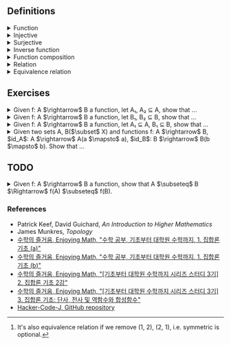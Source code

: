## Definitions

<details><summary>Function</summary>

  -  Given two sets A, B, we call $`f : A \rightarrow B`$ is a function, where $`S_f \subseteq A \times B \text{ satisfying for each } a \in A, \text{ there exists } b \in B \text{ uniquely s.t. } (a, b) \in S_f`$. That is, every element of A relates to exactly one element of B.

![image](images/function_diagram.jpg)

  - The domain of $`f`$ is $`Dom(f)=A`$.

  - The codomain of $`f`$ is $`Cdm(f)=B`$.

  - The image$`_{range}`$ of $`f`$ is the set, which is defined as $`Img(f) = f(A) = f[A]`$ </br>
    $`:= \{ b = f(a) | a \in A \}$`$ </br>
    $`= \{ b \in B | \exists a \in A(f(a) = b)\} \subseteq B`$.

  - The inverse$`_{pre}`$ image of $`B_1\subset B`$ under f is the set, which is defined as $`Img^{-1}(f) = f^{-1}(B_1) = f^{-1}[B_1]`$ </br>
    $`:= \{ a \in A | f(a) \in B_1 \} \subseteq A`$ </br>
    $`= \{ a \in A | \exists b \in B_1(b = f(a)) \} \subseteq A`$

    - If there is no element of A whose images lie in $B_1$, $`f^{-1}(B_1) = \emptyset`$.

</details>

<details><summary>Injective</summary>

  - Let f: A $\rightarrow$ B a function, f is one to one if $`f(x_1) = f(x_2)`$ then $`x_1 = x_2 \Leftrightarrow \text{if } x_1 \neq x_2 \text{then } f(x_1) \neq f(x_2)`$.

</details>

<details><summary>Surjective</summary>

  - Let f: A $\rightarrow$ B a function, f is onto if $`\forall b \in B \exists a \in A(f(a) = b)`$.

</details>

<details><summary>Inverse function</summary>

  - Let f: A $\rightarrow$ B a function, which is bijective(one to one, onto). Then we can define $f^{-1}$: B $\rightarrow$ A, called inverse function.  i.e., $`S_{f^{-1}} := \{ (b, a) \in B \times A | f(a) = b \} \subset B \times A`$.

</details>

<details><summary>Function composition</summary>

  - Given two functions f: A $\rightarrow$ B, g: B $\rightarrow$ C, define g $\circ$ f: A $\xrightarrow{f}$ B $\xrightarrow{g}$ C, i.e., (g $\circ$ f)(x) = g(f(x)), $`S_{g \circ f} = \{ (x, g(f(x)) | x \in A \} \subset A \times C`$.

</details>

<details><summary>Relation</summary>

  - Given two sets A, B, a relation R $`\subset A \times B`$, i.e., for each (a, b) $\in$ R, denote $`a`$ ~ $_{R}b$.
    - ex. $`A = \{ 1, 2 \}, B = \{ 4, 5 \}, A \times B = \{ (1, 4), (1, 5), (2, 4), (2, 5) \}`$. </br>
      $`R = \{ (1, 4), (2, 5) \} \Leftrightarrow`$ $`1`$ ~ $`_{R}4`$ , $`2`$ ~ $`_{R}5`$

</details>

<details><summary>Equivalence relation</summary>

  - Let R $\subseteq$ A $\times$ A be a relation. We say that R is an equivalence relation if R satisfies ...
    1. Reflexive: For each x $\in$ A, (x, x) $\in$ R, i.e., $`x`$ ~ $`_{R}x`$.
    2. Symmetric: If (x, y) $\in$ R then (y, x) $\in$ R, i.e., if $`x`$ ~ $`_{R}y`$ then $`y`$ ~ $`_{R}x`$.
    3. Transitive: If (x, y) $\in$ R and (y, z) $\in$ R, then (x, z) $\in$ R, i.e., if $`x`$ ~ $`_{R}y`$ and $`y`$ ~ $`_{R}z`$ then $`x`$ ~ $`_{R}z`$.
  
  - ex. $`A = \{ 1, 2, 3, 4 \}, R = \{ (1, 1), (2, 2), (3, 3), (4, 4), (1, 2), (2, 1) \}`$.[^equivalence_relation_0]

</details>

## Exercises

<details><summary>Given f: A $\rightarrow$ B a function, let A₁, A₂ ⊆ A, show that ...</summary>

  - <details><summary>f(A₁ ∪ A₂) = f(A₁) ∪ f(A₂)</summary>

    $`\begin{flalign}
    \text{Need to show.} &&\\
    f(A_1 \cup A_2) \subseteq f(A_1) \cup f(A_2) \;\; and \;\; f(A_1) \cup f(A_2) \subseteq f(A_1 \cup A_2) &&\\
    &&\\
    \text{Proof.} &&\\
    \text{Recall that } b \in f(A) \Leftrightarrow \exists a \in A(f(a) = b). &&\\
    (\subseteq) &&\\
    \text{Let } b \in f(A_1 \cup A_2). &&\\
    \Leftrightarrow \exists a \in A_1 \cup A_2(f(a) = b) &&\\
    \Leftrightarrow \exists a((a \in A_1 \cup A_2) \land (f(a) = b)) &&\\
    \Leftrightarrow \exists a((a \in A_1 \lor a \in A_2) \land (f(a) = b)) &&\\
    \Leftrightarrow \exists a((a \in A_1 \land (f(a) = b)) \lor (a \in A_2 \land (f(a) = b))) &&\\
    \Rightarrow f(a) \in f(A_1) \lor f(a) \in f(A_2) &&\\
    \Leftrightarrow b \in f(A_1) \cup f(A_2) &&\\
    (\supseteq) &&\\
    \text{Let } b \in f(A_1) \cup f(A_2). &&\\
    \Leftrightarrow b \in f(A_1) \lor b \in f(A_2) &&\\
    \text{(Case 1) } b \in f(A_1) \Rightarrow \exists a_1 \in A_1(f(a_1) = b) &&\\
    \text{(Case 2) } b \in f(A_2) \Rightarrow \exists a_2 \in A_2(f(a_2) = b) &&\\
    \text{That is, } \exists a \in A_1 \cup A_2(f(a) = b). &&\\
    \Leftrightarrow \exists a((a \in A_1 \cup A_2) \land (f(a) = b)) &&\\
    \Rightarrow b \in f(A_1 \cup A_2) &&\\
    \end{flalign}`$

    </details>

  - <details><summary>f(A₁ ∩ A₂) ⊆ f(A₁) ∩ f(A₂)</summary>

    $`\begin{flalign}
    \text{Need to show.} &&\\
    f(A_1 \cap A_2) \subseteq f(A_1) \cap f(A_2) \;\; and \;\; f(A_1) \cap f(A_2) \nsubseteq f(A_1 \cap A_2) &&\\
    &&\\
    \text{Proof 1.} &&\\
    \text{Recall that } b \in f(A) \Leftrightarrow \exists a \in A(f(a) = b). &&\\
    (\subseteq) &&\\
    \text{Let } b \in f(A_1 \cap A_2). &&\\
    \Leftrightarrow \exists a \in A_1 \cap A_2(f(a) = b) &&\\
    \Leftrightarrow \exists a((a \in A_1 \cap A_2) \land (f(a) = b)) &&\\
    \Leftrightarrow \exists a((a \in A_1 \land a \in A_2) \land (f(a) = b)) &&\\
    \Leftrightarrow \exists a((a \in A_1 \land (f(a) = b)) \land (a \in A_2 \land (f(a) = b))) &&\\
    \Rightarrow f(a) \in f(A_1) \land f(a) \in f(A_2) &&\\
    \Rightarrow b \in f(A_1) \cap f(A_2) &&\\
    (\nsupseteq) &&\\
    \text{Counter example. Let } A_1 = \{ 1, 2 \}, A_2 = \{ 2, 3 \}, B = \{ 4, 5 \}, S_f = \{ (1, 4), (2, 5), (3, 4) \}. &&\\
    f(A_1) \cap f(A_2) = \{ 4, 5 \} &&\\
    f(A_1 \cap A_2) = \{ 5 \} &&\\
    &&\\
    \text{Proof 2.} &&\\
    \text{If b ∈ B is in f(A₁ ∩ A₂), then b = f(a) for some a ∈ A₁ ∩ A₂.} &&\\
    \text{Since a ∈ A₁ ∩ A₂, a is in both A₁ and A₂.} &&\\
    \text{Therefore, b = f(a) is in both f(A₁) and f(A₂), that is, b ∈ f(A₁) ∩ f(A₂).} &&\\
    \end{flalign}`$

    </details>

</details>

<details><summary>Given f: A $\rightarrow$ B a function, let B₁, B₂ ⊆ B, show that ...</summary>

  - <details><summary>$f^{-1}$(B₁ ∪ B₂) = $f^{-1}$(B₁) ∪ $f^{-1}$(B₂)</summary>

    $`\begin{flalign}
    \text{Need to show.} &&\\
    f^{-1}(B_1 \cup B_2) \subseteq f^{-1}(B_1) \cup f^{-1}(B_2) \;\; and \;\; f^{-1}(B_1) \cup f^{-1}(B_2) \subseteq f^{-1}(B_1 \cup B_2) &&\\
    &&\\
    \text{Proof.} &&\\
    \text{Recall that } a \in f^{-1}(B) \Leftrightarrow f(a) \in B. &&\\
    (\subseteq, \supseteq) &&\\
    \text{Let } a \in f^{-1}(B_1 \cup B_2). &&\\
    \Leftrightarrow f(a) \in B_1 \cup B_2 &&\\
    \Leftrightarrow f(a) \in B_1 \lor f(a) \in B_2 &&\\
    \Leftrightarrow a \in f^{-1}(B_1) \lor a \in f^{-1}(B_2) &&\\
    \Leftrightarrow a \in f^{-1}(B_1) \cup f^{-1}(B_2) &&\\
    \end{flalign}`$

    </details>

  - <details><summary>$f^{-1}$(B₁ ∩ B₂) = $f^{-1}$(B₁) ∩ $f^{-1}$(B₂)</summary>

    $`\begin{flalign}
    \text{Need to show.} &&\\
    f^{-1}(B_1 \cap B_2) \subseteq f^{-1}(B_1) \cap f^{-1}(B_2) \;\; and \;\; f^{-1}(B_1) \cap f^{-1}(B_2) \subseteq f^{-1}(B_1 \cap B_2) &&\\
    \text{Proof.} &&\\
    \text{Recall that } a \in f^{-1}(B) \Leftrightarrow f(a) \in B. &&\\
    (\subseteq, \supseteq) &&\\
    \text{Let } a \in f^{-1}(B_1 \cap B_2). &&\\
    \Leftrightarrow f(a) \in B_1 \cap B_2 &&\\
    \Leftrightarrow f(a) \in B_1 \land f(a) \in B_2 &&\\
    \Leftrightarrow a \in f^{-1}(B_1) \land a \in f^{-1}(B_2) &&\\
    \Leftrightarrow a \in f^{-1}(B_1) \cap f^{-1}(B_2) &&\\
    \end{flalign}`$

    </details>

  </details>

<details><summary>Given f: A $\rightarrow$ B a function, let A₁ ⊆ A, B₁ ⊆ B, show that ...</summary>

  - <details><summary>$f(f^{-1}(B_1)) \subseteq B_1$</summary>

    $`\begin{flalign}
    \text{Proof.} &&\\
    \text{Let } b \in f(f^{-1}(B_1)). &&\\
    \Leftrightarrow \exists a \in f^{-1}(B_1)(b = f(a)) &&\\
    \Leftrightarrow \exists a (a \in f^{-1}(B_1) \land b = f(a)) &&\\
    \text{Since } a \in f^{-1}B_1, f(a) \in B_1. &&\\
    \Rightarrow b \in B_1
    \end{flalign}`$

    </details>

  - <details><summary>$f^{-1}(f(A_1)) \supseteq A_1$</summary>

    $`\begin{flalign}
    \text{Proof.} &&\\
    \text{Recall that } &&\\
    \quad f^{-1}(B_1)    := \{ a \in A | f(a) \in B_1 \}, &&\\
    \quad f(A_1)         := \{ f(a) \in B | a \in A_1 \}, &&\\
    \quad f(f^{-1}(B_1)) := \{ f(a) \in B | a \in f^{-1}(B_1) \}, &&\\
    \quad f^{-1}(f(A_1)) := \{ a \in A | f(a) \in f(A_1) \}. &&\\
    \text{Let } a \in A_1. &&\\
    \Rightarrow f(a) \in f(A_1) &&\\
    \Rightarrow a \in f^{−1}(f(A_1)) \text{ (by the definition of the preimage)} &&\\
    \end{flalign}`$

    </details>

  - <details><summary>$f(f^{-1}(B_1)) \nsupseteq B_1$</summary>

    $`\begin{flalign}
    \text{Proof.} &&\\
    \text{Suppose that } b \in B_1, \text{but } b \notin f(A). &&\\
    \text{Then, } b \notin f(f^{-1}(B_1)) \text{ since there is no element in } f^{-1}(B_1) \text{ such that } f(a) = b. &&\\
    \end{flalign}`$

    </details>

  - <details><summary>$f^{-1}(f(A_1)) \nsubseteq A_1$</summary>

    $`\begin{flalign}
    \text{Proof.} &&\\
    \text{Suppose that } a \in A_1^{\complement}, a \in A, f(a) \in f(A_1). &&\\
    \text{Then, } a \in f^{-1}(f(A_1)), \text{but } a \notin A_1. &&\\
    \end{flalign}`$

    </details>

</details>

<details><summary>Given two sets A, B($\subset$ X) and functions f: A $\rightarrow$ B, $id_A$: A $\rightarrow$ A(a $\mapsto$ a), $id_B$: B $\rightarrow$ B(b $\mapsto$ b). Show that ...</summary>

  - <details><summary>f is one to one if and only if there exists g: B $\rightarrow$ A such that g $\circ$ f = $id_A$.</summary>

    $`\begin{flalign}
    \text{Proof.} &&\\
    (\Rightarrow) &&\\
    \text{Pick any } p \in A. &&\\
    \text{Define } g(=g_p): B \rightarrow A, \begin{cases}
      b \mapsto a \text{ if }b \in img(f)(\Leftrightarrow \text{there exists unique } a \in A \text{ such that } b = f(a)) \\
      b \mapsto p \text{ if } b \notin img(f) \\
    \end{cases} &&\\
    \text{Then g is well-defined.} &&\\
    &&\\
    (\Leftarrow) &&\\
    \text{Assume that there exists } g: B \rightarrow A \text{ s.t. } g \circ f = id_A. &&\\
    \text{Suppose that } f(a_1) = f(a_2) \text{ for any } a_1, a_2 \in A. \text{ Then, } g(f(a_1)) = g(f(a_2)) \text{ (by def. of function)}. &&\\
    \text{Therefore } a_1 = a_2 \text{ (by assumption } g \circ f = id_A). &&\\
    \end{flalign}`$

    </details>

  - <details><summary>f is onto if and only if there exists g: B $\rightarrow$ A such that f $\circ$ g = $id_B$.</summary>
  
    </details>

</details>

## TODO

<details><summary>Given f: A $\rightarrow$ B a function, show that A $\subseteq$ B $\Rightarrow$ f(A) $\subseteq$ f(B).</summary>

</details>

### References

- Patrick Keef, David Guichard, *An Introduction to Higher Mathematics*
- James Munkres, *Topology*
- [수학의 즐거움, Enjoying Math, "수학 공부, 기초부터 대학원 수학까지, 1. 집합론 기초 (a)"](https://youtu.be/9HUk8zays2E?feature=shared)
- [수학의 즐거움, Enjoying Math, "수학 공부, 기초부터 대학원 수학까지, 1. 집합론 기초 (b)"](https://youtu.be/k53Sr9Q9NR8?feature=shared)
- [수학의 즐거움, Enjoying Math, "\[기초부터 대학원 수학까지 시리즈 스터디 3기\] 2. 집합론 기초 2강"](https://youtu.be/PPYhmRwbEno?feature=shared)
- [수학의 즐거움, Enjoying Math, "\[기초부터 대학원 수학까지 시리즈 스터디 3기\] 3. 집합론 기초: 단사, 전사 및 역함수와 합성함수"](https://youtu.be/YJWaI8RW_zE?feature=shared)
- [Hacker-Code-J, GitHub repository](https://github.com/Hacker-Code-J/Modern-Mathematics/blob/main/grad-math-mini/grad-math-mini-1.pdf)

[^equivalence_relation_0]: It's also equivalence relation if we remove (1, 2), (2, 1), i.e. symmetric is optional.
